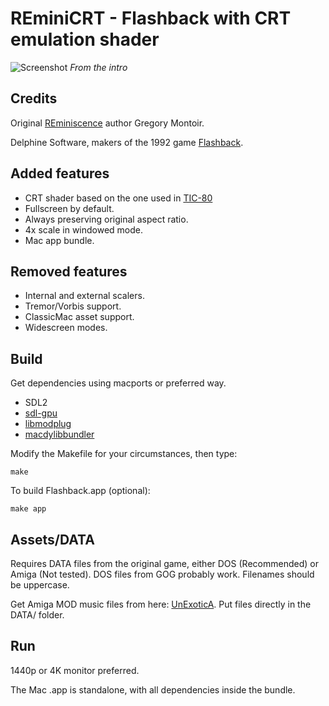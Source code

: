 # REminiCRT - Flashback with CRT emulation shader

![Screenshot](https://raw.github.com/bni/REminiCRT/master/screenshot.png)
_From the intro_

## Credits
Original [REminiscence](http://cyxdown.free.fr/reminiscence/) author Gregory Montoir.

Delphine Software, makers of the 1992 game [Flashback](https://en.wikipedia.org/wiki/Flashback_(1992_video_game)).

## Added features
* CRT shader based on the one used in [TIC-80](https://github.com/nesbox/TIC-80)
* Fullscreen by default.
* Always preserving original aspect ratio.
* 4x scale in windowed mode.
* Mac app bundle.

## Removed features
* Internal and external scalers.
* Tremor/Vorbis support.
* ClassicMac asset support.
* Widescreen modes.

## Build
Get dependencies using macports or preferred way.

* SDL2
* [sdl-gpu](https://github.com/grimfang4/sdl-gpu)
* [libmodplug](http://modplug-xmms.sourceforge.net)
* [macdylibbundler](https://github.com/auriamg/macdylibbundler)

Modify the Makefile for your circumstances, then type:

`make`

To build Flashback.app (optional):

`make app`

## Assets/DATA
Requires DATA files from the original game, either DOS (Recommended) or Amiga (Not tested).
DOS files from GOG probably work. Filenames should be uppercase.

Get Amiga MOD music files from here: [UnExoticA](https://www.exotica.org.uk/wiki/Flashback).
Put files directly in the DATA/ folder.

## Run
1440p or 4K monitor preferred.

The Mac .app is standalone, with all dependencies inside the bundle.
